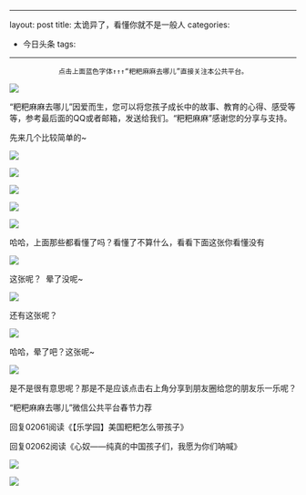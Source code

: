 
---
layout: post
title: 太诡异了，看懂你就不是一般人
categories:
- 今日头条
tags:
---
				点击上面蓝色字体↑↑↑“粑粑麻麻去哪儿”直接关注本公共平台。

![](http://p3.pstatp.com/large/521/8218713838)

“粑粑麻麻去哪儿”因爱而生，您可以将您孩子成长中的故事、教育的心得、感受等等，参考最后面的QQ或者邮箱，发送给我们。“粑粑麻麻”感谢您的分享与支持。





先来几个比较简单的~



![](http://p1.pstatp.com/large/521/8218757075)



![](http://p9.pstatp.com/large/521/8219322503)



![](http://p1.pstatp.com/large/521/8220052708)



![](http://p5a.pstatp.com/large/521/8222732152)



![](http://p3.pstatp.com/large/521/8224754448)

哈哈，上面那些都看懂了吗？看懂了不算什么，看看下面这张你看懂没有

![](http://p3.pstatp.com/large/521/8225889558)

这张呢？  晕了没呢~

![](http://p1.pstatp.com/large/521/8228836896)

还有这张呢？

![](http://p3.pstatp.com/large/521/8230112834)

哈哈，晕了吧？这张呢~

![](http://p3.pstatp.com/large/521/8231167889)



是不是很有意思呢？那是不是应该点击右上角分享到朋友圈给您的朋友乐一乐呢？



“粑粑麻麻去哪儿”微信公共平台春节力荐



回复02061阅读《【乐学园】美国粑粑怎么带孩子》

回复02062阅读《心奴——纯真的中国孩子们，我愿为你们呐喊》



![](http://p3.pstatp.com/large/521/8231478545)

![](http://p3.pstatp.com/large/521/8231495474)
